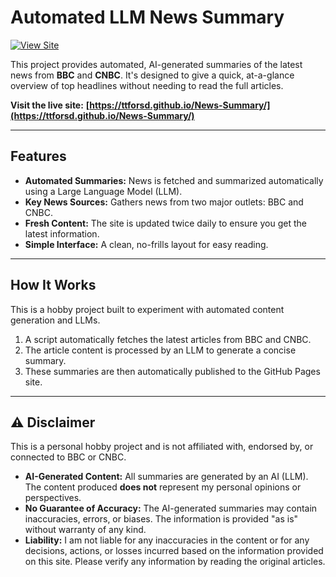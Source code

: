 # Automated LLM News Summary

[![View Site](https://img.shields.io/badge/View-Live_Site-brightgreen.svg)](https://ttforsd.github.io/News-Summary/)

This project provides automated, AI-generated summaries of the latest news from **BBC** and **CNBC**. It's designed to give a quick, at-a-glance overview of top headlines without needing to read the full articles.

**Visit the live site:** **[https://ttforsd.github.io/News-Summary/](https://ttforsd.github.io/News-Summary/)**

---

## Features

* **Automated Summaries:** News is fetched and summarized automatically using a Large Language Model (LLM).
* **Key News Sources:** Gathers news from two major outlets: BBC and CNBC.
* **Fresh Content:** The site is updated twice daily to ensure you get the latest information.
* **Simple Interface:** A clean, no-frills layout for easy reading.

---

## How It Works

This is a hobby project built to experiment with automated content generation and LLMs.

1.  A script automatically fetches the latest articles from BBC and CNBC.
2.  The article content is processed by an LLM to generate a concise summary.
3.  These summaries are then automatically published to the GitHub Pages site.

---

## ⚠️ Disclaimer

This is a personal hobby project and is not affiliated with, endorsed by, or connected to BBC or CNBC.

* **AI-Generated Content:** All summaries are generated by an AI (LLM). The content produced **does not** represent my personal opinions or perspectives.
* **No Guarantee of Accuracy:** The AI-generated summaries may contain inaccuracies, errors, or biases. The information is provided "as is" without warranty of any kind.
* **Liability:** I am not liable for any inaccuracies in the content or for any decisions, actions, or losses incurred based on the information provided on this site. Please verify any information by reading the original articles.
